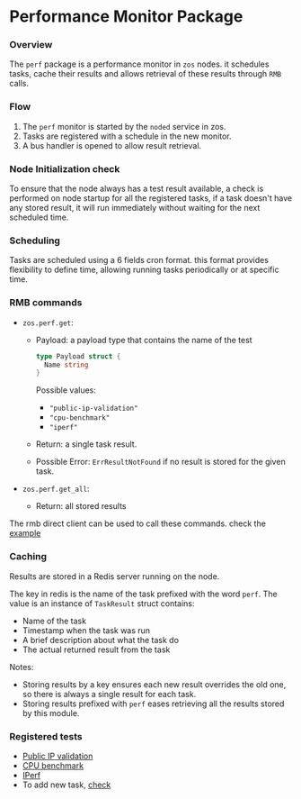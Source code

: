 # Performance Monitor Package

### Overview

The `perf` package is a performance monitor in `zos` nodes. it schedules tasks, cache their results and allows retrieval of these results through `RMB` calls.

### Flow

1. The `perf` monitor is started by the `noded` service in zos.
2. Tasks are registered with a schedule in the new monitor.
3. A bus handler is opened to allow result retrieval.

### Node Initialization check

To ensure that the node always has a test result available, a check is performed on node startup for all the registered tasks, if a task doesn't have any stored result, it will run immediately without waiting for the next scheduled time.

### Scheduling

Tasks are scheduled using a 6 fields cron format. this format provides flexibility to define time, allowing running tasks periodically or at specific time.

### RMB commands

- `zos.perf.get`:
  - Payload: a payload type that contains the name of the test
    ```go
    type Payload struct {
      Name string 
    }
    ```

    Possible values:
      - `"public-ip-validation"`
      - `"cpu-benchmark"`
      - `"iperf"`

  - Return: a single task result.

  - Possible Error: `ErrResultNotFound` if no result is stored for the given task.

- `zos.perf.get_all`:

  - Return: all stored results

The rmb direct client can be used to call these commands. check the [example](https://github.com/threefoldtech/tfgrid-sdk-go/blob/development/rmb-sdk-go/examples/client_rpc/main.go)
### Caching

Results are stored in a Redis server running on the node.

The key in redis is the name of the task prefixed with the word `perf`.
The value is an instance of `TaskResult` struct contains:

- Name of the task
- Timestamp when the task was run
- A brief description about what the task do
- The actual returned result from the task

Notes:

- Storing results by a key ensures each new result overrides the old one, so there is always a single result for each task.
- Storing results prefixed with `perf` eases retrieving all the results stored by this module.

### Registered tests

- [Public IP validation](./publicips.md)
- [CPU benchmark](./cpubench.md)
- [IPerf](./iperf.md)
- To add new task, [check](../../pkg/perf/README.md)
